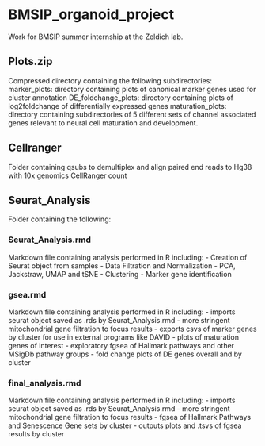 # BMSIP_organoid_project
Work for BMSIP summer internship at the Zeldich lab. 

## Plots.zip
Compressed directory containing the following subdirectories: 
    marker_plots: directory containing plots of canonical marker genes used for cluster annotation
    DE_foldchange_plots: directory containing plots of log2foldchange of differentially expressed genes 
    maturation_plots: directory containing subdirectories of 5 different sets of channel associated genes relevant to neural cell maturation and development. 

## Cellranger 
Folder containing qsubs to demultiplex and align paired end reads to Hg38 with 10x genomics CellRanger count

## Seurat_Analysis 
Folder containing the following: 
### Seurat_Analysis.rmd 
Markdown file containing analysis performed in R including: 
    - Creation of Seurat object from samples
    - Data Filtration and Normalization 
    - PCA, Jackstraw, UMAP and tSNE
    - Clustering 
    - Marker gene identification 
### gsea.rmd 
Markdown file containing analysis performed in R including: 
    - imports seurat object saved as .rds by Seurat_Analysis.rmd 
    - more stringent mitochondrial gene filtration to focus results 
    - exports csvs of marker genes by cluster for use in external programs like DAVID
    - plots of maturation genes of interest 
    - exploratory fgsea of Hallmark pathways and other MSigDb pathway groups
    - fold change plots of DE genes overall and by cluster 
### final_analysis.rmd 
Markdown file containing analysis performed in R including: 
    - imports seurat object saved as .rds by Seurat_Analysis.rmd 
    - more stringent mitochondrial gene filtration to focus results 
    - fgsea of Hallmark Pathways and Senescence Gene sets by cluster 
    - outputs plots and .tsvs of fgsea results by cluster 
